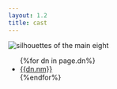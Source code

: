 ```yaml
---
layout: 1.2
title: cast
---
```

<div id="nav">
	<img src="{%include url.html%}/assets/img/cast/lineup-silhouette.png" alt="silhouettes of the main eight"/>
	<ul>{%for dn in page.dn%}<li><a href="{%include url.html%}/cast/{%if dn.url%}{{dn.url}}{%else%}{{dn.nm|downcase}}{%endif%}/designnotes" id="{{dn.id}}">{{dn.nm}}</a></li>{%endfor%}</ul>
</div>